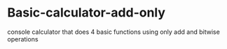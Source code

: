 # Basic-calculator-add-only
 console calculator that does 4 basic functions using only add and bitwise operations
